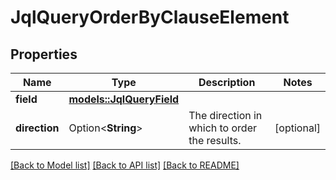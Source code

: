 # JqlQueryOrderByClauseElement

## Properties

Name | Type | Description | Notes
------------ | ------------- | ------------- | -------------
**field** | [**models::JqlQueryField**](JqlQueryField.md) |  | 
**direction** | Option<**String**> | The direction in which to order the results. | [optional]

[[Back to Model list]](../README.md#documentation-for-models) [[Back to API list]](../README.md#documentation-for-api-endpoints) [[Back to README]](../README.md)


